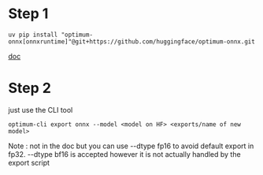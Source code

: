 # Step 1
`uv pip install "optimum-onnx[onnxruntime]"@git+https://github.com/huggingface/optimum-onnx.git`

[doc](https://github.com/huggingface/optimum-onnx)

# Step 2

just use the CLI tool

`optimum-cli export onnx --model <model on HF> <exports/name of new model>`

Note : not in the doc but you can use --dtype fp16 to avoid default export in fp32. --dtype bf16 is accepted however it is not actually handled by the export script